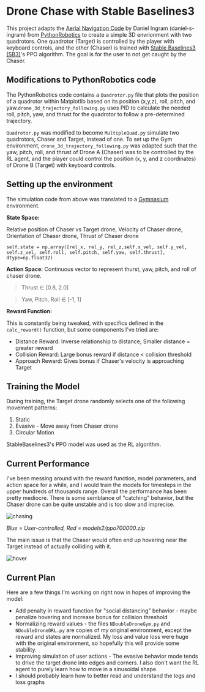 # Drone Chase with Stable Baselines3

This project adapts the [Aerial Navigation Code](https://github.com/AtsushiSakai/PythonRobotics/tree/master/AerialNavigation/drone_3d_trajectory_following) by Daniel Ingram (daniel-s-ingram) from [PythonRobotics](atsushisakai.github.io/PythonRobotics/) to create a simple 3D envrionment with two quadrotors. One quadrotor (Target) is controlled by the player with keyboard controls, and the other (Chaser) is trained with [Stable Baselines3 (SB3)](https://stable-baselines3.readthedocs.io/en/master/modules/ppo.html)'s PPO algorithm. The goal is for the user to not get caught by the Chaser.  

## Modifications to PythonRobotics code
The PythonRobotics code contains a `Quadrotor.py` file that plots the position of a quadrotor within Matplotlib based on its position (x,y,z), roll, pitch, and yaw.`drone_3d_trajectory_following.py` uses PID to calculate the needed roll, pitch, yaw, and thrust for the quadrotor to follow a pre-determined trajectory.

`Quadrotor.py` was modified to become `MultipleQuad.py` simulate two quadrotors, Chaser and Target, instead of one. To set up the Gym environment, `drone_3d_trajectory_following.py` was adapted such that the yaw, pitch, roll, and thrust of Drone A (Chaser) was to be controlled by the RL agent, and the player could control the position (x, y, and z coordinates) of Drone B (Target) with keyboard controls.

## Setting up the environment
The simulation code from above was translated to a [Gymnasium](https://gymnasium.farama.org/) environment. 

**State Space:** 

Relative position of Chaser vs Target drone, Velocity of Chaser drone, Orientation of Chaser drone, Thrust of Chaser drone

`self.state = np.array([rel_x, rel_y, rel_z,self.x_vel, self.y_vel, self.z_vel, self.roll, self.pitch, self.yaw, self.thrust], dtype=np.float32)`

**Action Space:** Continuous vector to represent thurst, yaw, pitch, and roll of chaser drone. 

> Thrust ∈ [0.8, 2.0]

> Yaw, Pitch, Roll ∈ [-1, 1]

**Reward Function:** 

This is constantly being tweaked, with specifics defined in the `calc_reward()` function, but some components I've tried are:
- Distance Reward: Inverse relationship to distance; Smaller distance = greater reward
- Collision Reward: Large bonus reward if distance < collision threshold
- Approach Reward: Gives bonus if Chaser's velocity is approaching Target



## Training the Model
During training, the Target drone randomly selects one of the following movement patterns:
1. Static
2. Evasive - Move away from Chaser drone
3. Circular Motion

StableBaselines3's PPO model was used as the RL algorithm. 

## Current Performance

I've been messing around with the reward function, model parameters, and action space for a while, and I would train the models for timesteps in the upper hundreds of thousands range. Overall the performance has been pretty mediocre. There is some semblance of "catching" behavior, but the Chaser drone can be quite unstable and is too slow and imprecise. 

![chasing](https://github.com/user-attachments/assets/21df01d2-3711-4e20-be84-63bb8006d81f)

_Blue = User-controlled, Red = models2/ppo700000.zip_


The main issue is that the Chaser would often end up hovering near the Target instead of actually colliding with it. 

![hover](https://github.com/user-attachments/assets/6688b22e-d348-4eda-ba4e-c4d236fdfafc)


## Current Plan
Here are a few things I'm working on right now in hopes of improving the model:
- Add penalty in reward function for "social distancing" behavior - maybe penalize hovering and increase bonus for collision threshold
- Normalizing reward values - the files `NDoubleDroneGym.py` and `NDoubleDroneDRL.py` are copies of my original environment, except the reward and states are normalized. My loss and value loss were huge with the original environment, so hopefully this will provide some stability. 
- Improving simulation of user actions - The evasive behavior mode tends to drive the target drone into edges and corners. I also don't want the RL agent to purely learn how to move in a sinusoidal shape.
- I should probably learn how to better read and understand the logs and loss graphs

